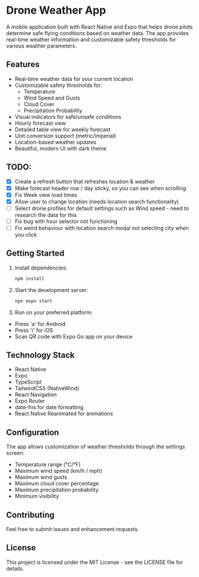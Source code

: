# Drone Weather App

A mobile application built with React Native and Expo that helps drone pilots determine safe flying conditions based on weather data. The app provides real-time weather information and customizable safety thresholds for various weather parameters.

## Features

- Real-time weather data for your current location
- Customizable safety thresholds for:
    - Temperature
    - Wind Speed and Gusts
    - Cloud Cover
    - Precipitation Probability
- Visual indicators for safe/unsafe conditions
- Hourly forecast view
- Detailed table view for weekly forecast
- Unit conversion support (metric/imperial)
- Location-based weather updates
- Beautiful, modern UI with dark theme

## TODO:

- [x] Create a refresh button that refreshes location & weather
- [x] Make forecast header row / day sticky, so you can see when scrolling
- [x] Fix Week view load times
- [x] Allow user to change location (needs location search functionality)
- [ ] Select drone profiles for default settings such as Wind speed - need to research the data for this
- [ ] Fix bug with hour selector not functioning
- [ ] Fix weird behaviour with location search modal not selecting city when you click

## Getting Started

1. Install dependencies:

    ```bash
    npm install
    ```

2. Start the development server:

    ```bash
    npx expo start
    ```

3. Run on your preferred platform:

- Press 'a' for Android
- Press 'i' for iOS
- Scan QR code with Expo Go app on your device

## Technology Stack

- React Native
- Expo
- TypeScript
- TailwindCSS (NativeWind)
- React Navigation
- Expo Router
- date-fns for date formatting
- React Native Reanimated for animations

## Configuration

The app allows customization of weather thresholds through the settings screen:

- Temperature range (°C/°F)
- Maximum wind speed (km/h / mph)
- Maximum wind gusts
- Maximum cloud cover percentage
- Maximum precipitation probability
- Minimum visibility

## Contributing

Feel free to submit issues and enhancement requests.

## License

This project is licensed under the MIT License - see the LICENSE file for details.
